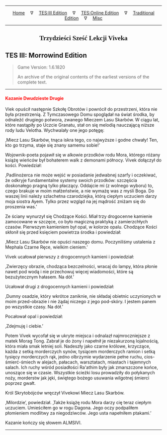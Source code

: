 
---

<!-- Jekyll Page Links -->

<center>
<a href="../../../../index.html">Home</a>
&emsp;&nabla;&emsp;
<a href="../../../index-tes3.html">TES:III Edition</a>
&emsp;&nabla;&emsp;
<a href="../../../index-teso.html">TES:Online Edition</a>
&emsp;&nabla;&emsp;
<a href="../../../index-traditional.html">Traditional Edition</a>
&emsp;&nabla;&emsp;
<a href="../../../index-misc.html">Misc</a>
</center>

<!-- Markdown Body Below: -->

---

<center>
<h2><span style="font-family:Georgia">Trzydzieści Sześć Lekcji Viveka</span></h2>
</center>

## TES III: Morrowind Edition

> Game Version: 1.6.1820
>
> An archive of the original contents of the earliest versions of the complete text.

---

#### <span style="color:red">Kazanie Dwudzieste Drugie</span>

Viek opuścił następnie Szkołę Obrotów i powrócił do przestrzeni, która nie była przestrzenią. Z Tymczasowego Domu spoglądał na świat środka, by odnaleźć drugiego potwora, zwanego Mieczem Lasu Skarbów. W ciągu lat, które nastąpiły po Uczcie Granatu, stał on się melodią nauczającą niższe rody ludu Velotha. Wychwalały one jego potęgę:

‚Miecz Lasu Skarbów, tnąca iskra tego, co najwyższe i godne chwały! Ten, kto go trzyma, staje się znany samemu sobie!’

Wojownik-poeta pojawił się w alkowie przodków rodu Mora, którego różany książę wieńców był bohaterem walk z demonami północy. Vivek dołączył do kości. Powiedział:

‚Padlinożerca nie może wejść w posiadanie jedwabnej szarfy i oczekiwać, że odkryje fundamentalne systemy swoich przodków: szczęścia doskonałego pragną tylko płaczący. Oddajcie mi (z wolnego wyboru) to, czego brakuje w moim małżeństwie, a nie wymażę was z myśli Boga. Do waszej linii należy szlachetna czarodziejka, którą ciepłym uczuciem darzy moja siostra Ayem. Tylko przez wzgląd na jej mądrość zniżam się do proszenia was.’

Ze ściany wynurzył się Chodzące Kości. Miał trzy drogocenne kamienie zamocowane w szczęce, co było magiczną praktyką z zamierzchłych czasów. Pierwszym kamieniem był opal, w kolorze opalu. Chodzące Kości skłonił się przed księciem powietrza środka i powiedział:

‚Miecz Lasu Skarbów nie opuści naszego domu. Poczyniliśmy ustalenia z Mephala Czarne Ręce, wielkim cieniem.’

Vivek ucałował pierwszy z drogocennych kamieni i powiedział:

‚Zwierzęcy obrazie, chodząca bezczelności, wracaj do lampy, która płonie nawet pod wodą i nie przechowuj więcej wiadomości, które są bezużytecznym hałasem. Na dół.’

Ucałował drugi z drogocennych kamieni i powiedział:

‚Dumny osadzie, który wkrótce zaniknie, nie składaj obietnic uczynionych w moim przed-obrazie i nie żądaj niczego z jego pod-skóry. I jestem panem po wszystkie czasy. Na dół.’

Pocałował opal i powiedział:

‚Zdejmuję i ciebie.’

Potem Vivek wycofał się w ukryte miejsca i odnalazł najmroczniejsze z matek Morag Tong. Zabrał je do żony i napełnił je niezakurzoną lojalnością, która miała smak letniej soli. Nadeszły jako czarne królowe, krzyczące, każda z setką morderczych synów, tysiącem morderczych ramion i setką tysięcy morderczych rąk, jedno olbrzymie wydarzenie pełne ruchu, cios-śmierć-śmiech w alejach, pałacach, warsztatach, miastach i tajemnych salach. Ich ruchy wśród posiadłości Ra'athim były jak zmarszczone końce, unoszące się w czasie. Wszystkie ścieżki losu prowadziły do połykanych noży, morderstw jak jęki, świętego bożego usuwania wilgotnej śmierci poprzez gwałt.

Król Skrytobójców wręczył Vivekowi Miecz Lasu Skarbów.

‚Milordzie’, powiedział. ‚Także książę rodu Mora darzy cię teraz ciepłym uczuciem. Umieściłem go w rogu Dagona. Jego oczy podpaliłem płomieniem modlitwy za niegodziwców. Jego usta napełniłem ptakami.’

Kazanie kończy się słowem ALMSIVI.

---
